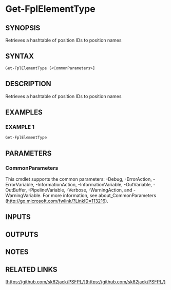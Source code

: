 # Get-FplElementType

## SYNOPSIS
Retrieves a hashtable of position IDs to position names

## SYNTAX

```
Get-FplElementType [<CommonParameters>]
```

## DESCRIPTION
Retrieves a hashtable of position IDs to position names

## EXAMPLES

### EXAMPLE 1
```
Get-FplElementType
```

## PARAMETERS

### CommonParameters
This cmdlet supports the common parameters: -Debug, -ErrorAction, -ErrorVariable, -InformationAction, -InformationVariable, -OutVariable, -OutBuffer, -PipelineVariable, -Verbose, -WarningAction, and -WarningVariable.
For more information, see about_CommonParameters (http://go.microsoft.com/fwlink/?LinkID=113216).

## INPUTS

## OUTPUTS

## NOTES

## RELATED LINKS

[https://github.com/sk82jack/PSFPL/](https://github.com/sk82jack/PSFPL/)

